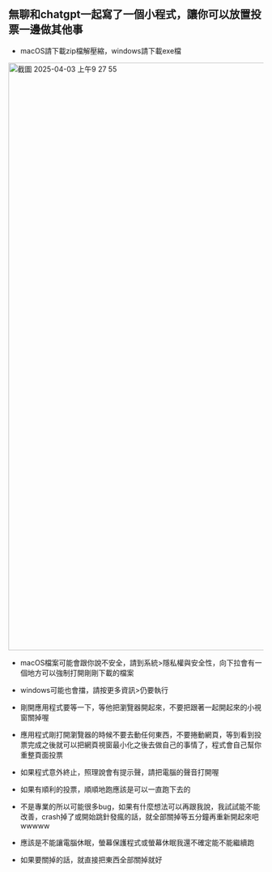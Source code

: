 ## 無聊和chatgpt一起寫了一個小程式，讓你可以放置投票一邊做其他事


* macOS請下載zip檔解壓縮，windows請下載exe檔

<img width="1160" alt="截圖 2025-04-03 上午9 27 55" src="https://github.com/user-attachments/assets/2a954297-dd66-4252-94af-c87fa1dfe0bf" />


* macOS檔案可能會跟你說不安全，請到系統>隱私權與安全性，向下拉會有一個地方可以強制打開剛剛下載的檔案


* windows可能也會擋，請按更多資訊>仍要執行


* 剛開應用程式要等一下，等他把瀏覽器開起來，不要把跟著一起開起來的小視窗關掉喔


* 應用程式剛打開瀏覽器的時候不要去動任何東西，不要捲動網頁，等到看到投票完成之後就可以把網頁視窗最小化之後去做自己的事情了，程式會自己幫你重整頁面投票


* 如果程式意外終止，照理說會有提示聲，請把電腦的聲音打開喔


* 如果有順利的投票，順順地跑應該是可以一直跑下去的


* 不是專業的所以可能很多bug，如果有什麼想法可以再跟我說，我試試能不能改善，crash掉了或開始跳針發瘋的話，就全部關掉等五分鐘再重新開起來吧wwwww


* 應該是不能讓電腦休眠，螢幕保護程式或螢幕休眠我還不確定能不能繼續跑


* 如果要關掉的話，就直接把東西全部關掉就好
